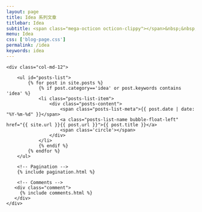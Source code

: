 ```yaml
---
layout: page
title: Idea 系列文章
titlebar: Idea
subtitle: <span class="mega-octicon octicon-clippy"></span>&nbsp;&nbsp; Idea 学习教程
menu: Idea
css: ['blog-page.css']
permalink: /idea
keywords: idea
---
```


<div class="row">

    <div class="col-md-12">

        <ul id="posts-list">
            {% for post in site.posts %}
                {% if post.category=='idea' or post.keywords contains 'idea' %}
                <li class="posts-list-item">
                    <div class="posts-content">
                        <span class="posts-list-meta">{{ post.date | date: "%Y-%m-%d" }}</span>
                        <a class="posts-list-name bubble-float-left" href="{{ site.url }}{{ post.url }}">{{ post.title }}</a>
                        <span class='circle'></span>
                    </div>
                </li>
                {% endif %}
            {% endfor %}
        </ul> 

        <!-- Pagination -->
        {% include pagination.html %}

        <!-- Comments -->
       <div class="comment">
         {% include comments.html %}
       </div>
    </div>

</div>
<script>
    $(document).ready(function(){

        // Enable bootstrap tooltip
        $("body").tooltip({ selector: '[data-toggle=tooltip]' });

    });
</script>